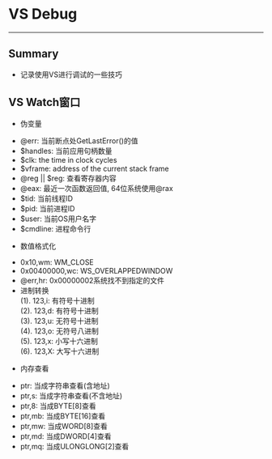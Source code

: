 # **VS Debug**
***



## **Summary**
 * 记录使用VS进行调试的一些技巧



## **VS Watch窗口**
 * 伪变量
  - @err:           当前断点处GetLastError()的值
  - $handles:       当前应用句柄数量
  - $clk:           the time in clock cycles
  - $vframe:        address of the current stack frame
  - @reg || $reg:   查看寄存器内容
  - @eax:           最近一次函数返回值, 64位系统使用@rax
  - $tid:           当前线程ID
  - $pid:           当前进程ID
  - $user:          当前OS用户名字
  - $cmdline:       进程命令行
 * 数值格式化
  - 0x10,wm:        WM_CLOSE
  - 0x00400000,wc:  WS_OVERLAPPEDWINDOW
  - @err,hr:        0x00000002系统找不到指定的文件
  - 进制转换  
        (1). 123,i:   有符号十进制  
        (2). 123,d:   有符号十进制  
        (3). 123,u:   无符号十进制  
        (4). 123,o:   无符号八进制  
        (5). 123,x:   小写十六进制  
        (6). 123,X:   大写十六进制  
 * 内存查看
  - ptr:            当成字符串查看(含地址)
  - ptr,s:          当成字符串查看(不含地址)
  - ptr,8:          当成BYTE[8]查看 
  - ptr,mb:         当成BYTE[16]查看 
  - ptr,mw:         当成WORD[8]查看 
  - ptr,md:         当成DWORD[4]查看 
  - ptr,mq:         当成ULONGLONG[2]查看
